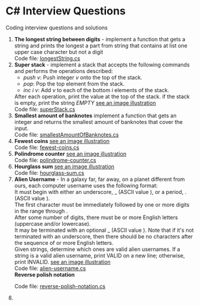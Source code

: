 # C# Interview Questions
Coding interview questions and solutions

<ol>
  <li>
    <b>The longest string between digits</b> - implement a function that gets a string and prints the longest a part from string that contains at list one upper case character but not a digit<br />
    Code file: <a href="https://github.com/shlomisderot/interview-questions/blob/master/longestString.cs">longestString.cs</a>
  </li>
  
  <li>
    <b>Super stack</b> - implement a stack that accepts the following commands and performs the operations described:<br />
    <ul>
      <li><i>push v</i>: Push integer <i>v</i> onto the top of the stack.</li>
      <li><i>pop</i>: Pop the top element from the stack.</li>
      <li><i>inc i v</i>: Add <i>v</i> to each of the bottom <i>i</i> elements of the stack.</li>
    </ul>
    After each operation, print the value at the top of the stack. if the stack is empty, print the string <i>EMPTY</i> <a href="https://github.com/shlomisderot/interview-questions/blob/master/super-stack.JPG">see an image illustration</a><br />
    Code file: <a href="https://github.com/shlomisderot/interview-questions/blob/master/superStack.cs">superStack.cs</a>
  
  </li>
  <li>
    <b>Smallest amount of banknotes</b> implement a function that gets an integer and returns the smallest amount of banknotes that cover the input.<br />
  Code file: <a href="https://github.com/shlomisderot/interview-questions/blob/master/smallestAmountOfBanknotes.cs">smallestAmountOfBanknotes.cs</a>
  </li>
  
  <li>
    <b>Fewest coins</b> <a href="https://github.com/shlomisderot/interview-questions/blob/master/fewest-coins.JPG">see an image illustration</a><br />
    Code file: <a href="https://github.com/shlomisderot/interview-questions/blob/master/FewestCoins.cs">fewest-coins.cs</a>
  </li>
  
  <li>
  <b>Polindrome counter</b> <a href="https://github.com/shlomisderot/interview-questions/blob/master/polindrome-counter.JPG">see an image illustration</a><br />
    Code file: <a href="https://github.com/shlomisderot/interview-questions/blob/master/polindrome-counter.cs">polindrome-counter.cs</a>
  </li>
  
  <li>
  <b>Hourglass sum</b> <a href="https://github.com/shlomisderot/interview-questions/blob/master/hourglass-sum.jpg">see an image illustration</a><br />
    Code file: <a href="https://github.com/shlomisderot/interview-questions/blob/master/hourglass-sum.cs">hourglass-sum.cs</a>
  </li>
  
  <li>
  <b>Alien Username</b> - In a galaxy far, far away, on a planet different from ours, each computer username uses the following format:<br />
  It must begin with either an underscore, _ (ASCII value ), or a period, . (ASCII value ).<br />
  The first character must be immediately followed by one or more digits in the range  through .<br />
  After some number of digits, there must be  or more English letters (uppercase and/or lowercase).<br />
  It may be terminated with an optional _ (ASCII value ). Note that if it's not terminated with an underscore, then there should be no characters after the sequence of  or more English letters.<br />
  Given  strings, determine which ones are valid alien usernames. If a string is a valid alien username, print VALID on a new line; otherwise, print INVALID. <a href="https://github.com/shlomisderot/interview-questions/blob/master/alien-username.png">see an image illustration</a><br />
    Code file: <a href="https://github.com/shlomisderot/interview-questions/blob/master/alien-username.cs">alien-username.cs</a>
  </li>
  <b>Reverse polish notation</b>
  
  Code file: <a href="https://github.com/shlomisderot/interview-questions/blob/master/reverse-polish-notation.cs">reverse-polish-notation.cs</a>
  <li>
  
  </li>
</ol>
